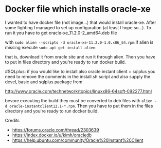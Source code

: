 Docker file which installs oracle-xe
====================================

I wanted to have docker file (not image...) that would install oracle-xe. 
After some fighting I managed to set up configuration (at least I hope so...). To run it you have to get oracle-xe_11.2.0-2_amd64.deb file

with `sudo alien --scripts -d oracle-xe-11.2.0-1.0.x86_64.rpm`
if alien is missing execute
`sudo apt-get install alien`


that is, download it from oracle site and run it through alien. Then you have to put in files directory and you're ready to run docker build.

#SQLplus:
if ýou would like to install also oracle instant client + sqlplus you need to remove the comments in the install.sh script and also supply the devel, basic and sqlplus package from 

http://www.oracle.com/technetwork/topics/linuxx86-64soft-092277.html

bevore executing the build they must be converted to deb files with 
`alien -d oracle-instantclient12.1-*.rpm`. Then you have to put them in the files directory and you're ready to run docker build.

Credits 
* https://forums.oracle.com/thread/2303639 
* https://index.docker.io/u/kimh/oracledb
* https://help.ubuntu.com/community/Oracle%20Instant%20Client
